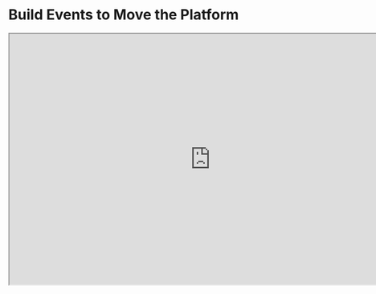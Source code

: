 # Build Events to Move the Platform

<p><iframe title="YouTube video player" src="https://www.youtube.com/embed/RC7JEReH7JU?si=RLAPT7XsyBAxHDdo" width="800" height="500" allowfullscreen="allowfullscreen" allow="accelerometer; autoplay; clipboard-write; encrypted-media; gyroscope; picture-in-picture; web-share"></iframe></p>